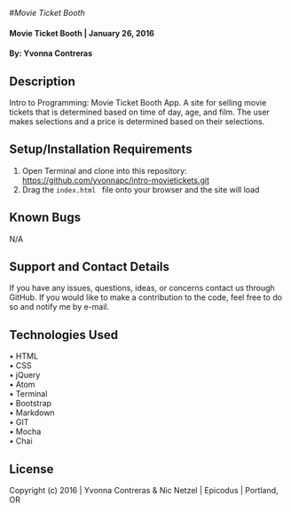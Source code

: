 #_Movie Ticket Booth_

#### Movie Ticket Booth   | January 26, 2016
 
#### By: Yvonna Contreras 

## Description

Intro to Programming: Movie Ticket Booth App. A site for selling movie tickets that is determined based on time of day, age, and film. The user makes selections and a price is determined based on their selections.

## Setup/Installation Requirements

1. Open Terminal and clone into this repository: https://github.com/yvonnapc/intro-movietickets.git
2. Drag the ```index.html ``` file onto your browser and the site will load

## Known Bugs

N/A

## Support and Contact Details

If you have any issues, questions, ideas, or concerns contact us through GitHub. If you would like to make a contribution to the code, feel free to do so and notify me by e-mail.

## Technologies Used

• HTML<br>
• CSS<br>
• jQuery<br>
• Atom<br>
• Terminal<br>
• Bootstrap<br>
• Markdown<br>
• GIT<br>
• Mocha<br>
• Chai<br>

## License

Copyright (c) 2016  |  Yvonna Contreras  & Nic Netzel  |  Epicodus  |  Portland, OR
